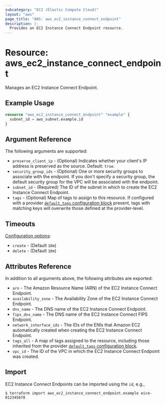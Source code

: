 ```yaml
---
subcategory: "EC2 (Elastic Compute Cloud)"
layout: "aws"
page_title: "AWS: aws_ec2_instance_connect_endpoint"
description: |-
  Provides an EC2 Instance Connect Endpoint resource.
---
```


# Resource: aws_ec2_instance_connect_endpoint

Manages an EC2 Instance Connect Endpoint.

## Example Usage

```terraform
resource "aws_ec2_instance_connect_endpoint" "example" {
  subnet_id = aws_subnet.example.id
}
```

## Argument Reference

The following arguments are supported:

* `preserve_client_ip` - (Optional) Indicates whether your client's IP address is preserved as the source. Default: `true`.
* `security_group_ids` - (Optional) One or more security groups to associate with the endpoint. If you don't specify a security group, the default security group for the VPC will be associated with the endpoint.
* `subnet_id` - (Required) The ID of the subnet in which to create the EC2 Instance Connect Endpoint.
* `tags` - (Optional) Map of tags to assign to this resource. If configured with a provider [`default_tags` configuration block](https://registry.terraform.io/providers/hashicorp/aws/latest/docs#default_tags-configuration-block) present, tags with matching keys will overwrite those defined at the provider-level.

## Timeouts

[Configuration options](https://developer.hashicorp.com/terraform/language/resources/syntax#operation-timeouts):

- `create` - (Default `10m`)
- `delete` - (Default `10m`)

## Attributes Reference

In addition to all arguments above, the following attributes are exported:

* `arn` - The Amazon Resource Name (ARN) of the EC2 Instance Connect Endpoint.
* `availability_zone` - The Availability Zone of the EC2 Instance Connect Endpoint.
* `dns_name` - The DNS name of the EC2 Instance Connect Endpoint.
* `fips_dns_name` - The DNS name of the EC2 Instance Connect FIPS Endpoint.
* `network_interface_ids` - The IDs of the ENIs that Amazon EC2 automatically created when creating the EC2 Instance Connect Endpoint.
* `tags_all` - A map of tags assigned to the resource, including those inherited from the provider [`default_tags` configuration block](https://registry.terraform.io/providers/hashicorp/aws/latest/docs#default_tags-configuration-block).
* `vpc_id` - The ID of the VPC in which the EC2 Instance Connect Endpoint was created.

## Import

EC2 Instance Connect Endpoints can be imported using the `id`, e.g.,

```
$ terraform import aws_ec2_instance_connect_endpoint.example eice-012345678
```